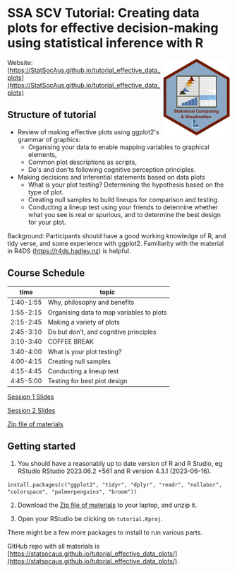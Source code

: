 # SSA SCV Tutorial: Creating data plots for effective decision-making using statistical inference with R 

<img src="SCV3.png" align="right" width="150" />

Website: [https://StatSocAus.github.io/tutorial_effective_data_plots](https://StatSocAus.github.io/tutorial_effective_data_plots)

## Structure of tutorial

- Review of making effective plots using ggplot2's grammar of graphics:
    - Organising your data to enable mapping variables to graphical elements, 
    - Common plot descriptions as scripts,
    - Do's and don'ts following cognitive perception principles.
- Making decisions and inferential statements based on data plots
    - What is your plot testing? Determining the hypothesis based on the type of plot.
    - Creating null samples to build lineups for comparison and testing.
    - Conducting a lineup test using your friends to determine whether what you see is real or spurious, and to determine the best design for your plot.

Background: Participants should have a good working knowledge of R, and tidy verse, and some experience with ggplot2. Familiarity with the material in R4DS (https://r4ds.hadley.nz) is helpful.

## Course Schedule

| time | topic |
|------|-------|
|1:40-1:55|	Why, philosophy and benefits|
|1:55-2:15|	Organising data to map variables to plots|
|2:15-2:45|	Making a variety of plots|
|2:45-3:10|	Do but don’t, and cognitive principles|
|3:10-3:40|	COFFEE BREAK|
|3:40-4:00|	What is your plot testing?|
|4:00-4:15|	Creating null samples|
|4:15-4:45|	Conducting a lineup test|
|4:45-5:00|	Testing for best plot design|

[Session 1 Slides]()

[Session 2 Slides]()

[Zip file of materials]()

## Getting started

1. You should have a reasonably up to date version of R and R Studio, eg RStudio RStudio 2023.06.2 +561 and R version 4.3.1 (2023-06-16). 
```
install.packages(c("ggplot2", "tidyr", "dplyr", "readr", "nullabor", "colorspace", "palmerpenguins", "broom"))
```

2. Download the [Zip file of materials]() to your laptop, and unzip it. 

3. Open your RStudio be clicking on `tutorial.Rproj`. 

There might be a few more packages to install to run various parts.

GitHub repo with all materials is 
[https://statsocaus.github.io/tutorial_effective_data_plots/](https://statsocaus.github.io/tutorial_effective_data_plots/).
